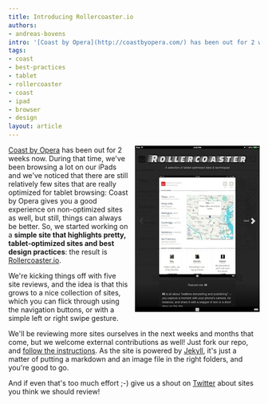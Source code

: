 ```yaml
---
title: Introducing Rollercoaster.io
authors:
- andreas-bovens
intro: '[Coast by Opera](http://coastbyopera.com/) has been out for 2 weeks now. During that time, we’ve been browsing a lot on our iPads and we’ve noticed that there are still relatively few sites that are really optimized for tablet browsing: Coast by Opera gives you a good experience on non-optimized sites as well, but still, things can always be better. So, we started working on a **simple site that highlights pretty, tablet-optimized sites and best design practices:** the result is [Rollercoaster.io](http://rollercoaster.io/).'
tags:
- coast
- best-practices
- tablet
- rollercoaster
- coast
- ipad
- browser
- design
layout: article
---
```

<p style="float: right; margin: 0 0 0.5em 1em"><a href="http://rollercoaster.io/"><img src="/blog/introducing-rollercoaster-io/rollercoaster-250.jpg" alt="Rollercoaster screenshot" /></a></p>

<p><a href="http://coastbyopera.com/">Coast by Opera</a> has been out for 2 weeks now. During that time, we&#39;ve been browsing a lot on our iPads and we&#39;ve noticed that there are still relatively few sites that are really optimized for tablet browsing: Coast by Opera gives you a good experience on non-optimized sites as well, but still, things can always be better. So, we started working on a <strong>simple site that highlights pretty, tablet-optimized sites and best design practices</strong>: the result is <a href="http://rollercoaster.io/">Rollercoaster.io</a>.</p>

<p>We&#39;re kicking things off with five site reviews, and the idea is that this grows to a nice collection of sites, which you can flick through using the navigation buttons, or with a simple left or right swipe gesture.</p>

<p>We&#39;ll be reviewing more sites ourselves in the next weeks and months that come, but we welcome external contributions as well! Just fork our repo, and <a href="https://github.com/operasoftware/rollercoaster/blob/master/README.md">follow the instructions</a>. As the site is powered by <a href="http://jekyllrb.com">Jekyll</a>, it&#39;s just a matter of putting a markdown and an image file in the right folders, and you&#39;re good to go.</p>

<p>And if even that&#39;s too much effort ;-) give us a shout on <a href="https://twitter.com/odevrel">Twitter</a> about sites you think we should review!</p>
